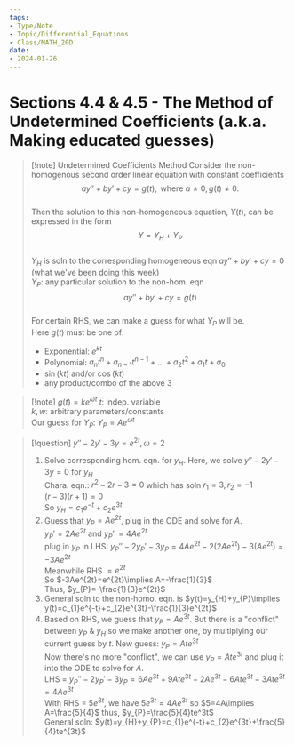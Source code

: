 ```yaml
---
tags:
- Type/Note
- Topic/Differential_Equations
- Class/MATH_20D
date:
- 2024-01-26
---
```


# Sections 4.4 & 4.5 - The Method of Undetermined Coefficients (a.k.a. Making educated guesses)

> [!note] Undetermined Coefficients Method
> Consider the non-homogenous second order linear equation with constant coefficients  
> $$ay''+by'+cy=g(t),\text{ where }a\neq 0,g(t)\neq 0.$$  
> Then the solution to this non-homogeneous equation, $Y(t)$, can be expressed in the form  
> $$Y=Y_{H}+Y_{P}$$  
> $Y_{H}$ is soln to the corresponding homogeneous eqn $ay''+by'+cy=0$ (what we've been doing this week)  
> $Y_{P}$: any particular solution to the non-hom. eqn  
> $$ay''+by'+cy=g(t)$$  
> For certain RHS, we can make a guess for what $Y_{P}$ will be.  
> Here $g(t)$ must be one of:  
> - Exponential: $e^{kt}$  
> - Polynomial: $a_{n}t^n+a_{n-1}t^{n-1}+\dots+a_{2}t^2+a_{1}t+a_{0}$  
> - $\sin(kt)$ and/or $\cos(kt)$  
> - any product/combo of the above 3  

> [!note] $g(t)=ke^{\omega t}$
> $t$: indep. variable  
> $k,w$: arbitrary parameters/constants  
> Our guess for $Y_{P}$: $Y_{P}=Ae^{\omega t}$  

> [!question] $y''-2y'-3y=e^{2t},\omega=2$
> 1. Solve corresponding hom. eqn. for $y_{H}$. Here, we solve $y''-2y'-3y=0$ for $y_{H}$  
> Chara. eqn.: $r^2-2r-3=0$ which has soln $r_{1}=3,r_{2}=-1$  
> $(r-3)(r+1)=0$  
> So $y_{H}=c_{1}e^{-t}+c_{2}e^{3t}$  
> 2. Guess that $y_{P}=Ae^{2t}$, plug in the ODE and solve for $A$.  
> $y_{P}'=2Ae^{2t}$ and $y_{P}''=4Ae^{2t}$  
> plug in $y_{P}$ in LHS: $y_{P}''-2y_{P}'-3y_{P}=4Ae^{2t}-2(2Ae^{2t})-3(Ae^{2t})=-3Ae^{2t}$  
> Meanwhile RHS $=e^{2t}$  
> So $-3Ae^{2t}=e^{2t}\implies A=-\frac{1}{3}$  
> Thus, $y_{P}=-\frac{1}{3}e^{2t}$  
> 3. General soln to the non-homo. eqn. is $y(t)=y_{H}+y_{P}\implies y(t)=c_{1}e^{-t}+c_{2}e^{3t}-\frac{1}{3}e^{2t}$  
> 2. Based on RHS, we guess that $y_{P}=Ae^{3t}$. But there is a "conflict" between $y_{P}$ & $y_{H}$ so we make another one, by multiplying our current guess by $t$. New guess: $y_{P}=Ate^{3t}$  
> Now there's no more "conflict", we can use $y_{P}=Ate^{3t}$ and plug it into the ODE to solve for $A$.  
> LHS = $y_{P}''-2y_{P}'-3y_{P}=6Ae^{3t}+9Ate^{3t}-2Ae^{3t}-6Ate^{3t}-3Ate^{3t}=4Ae^{3t}$  
> With RHS = $5e^{3t}$, we have $5e^{3t}=4Ae^{3t}$ so $5=4A\implies A=\frac{5}{4}$ thus, $y_{P}=\frac{5}{4}te^3t$  
> General soln: $y(t)=y_{H}+y_{P}=c_{1}e^{-t}+c_{2}e^{3t}+\frac{5}{4}te^{3t}$  
